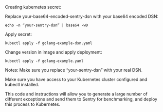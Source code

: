 Creating kubernetes secret:

Replace your-base64-encoded-sentry-dsn with your base64 encoded DSN:
```
echo -n “your-sentry-dsn” | base64 -w0
```

Apply secret:
```
kubectl apply -f golang-example-dsn.yaml
```

Change version in image and apply deployment:
```
kubectl apply -f golang-example.yaml
```

Notes:
Make sure you replace “your-sentry-dsn” with your real DSN.

Make sure you have access to your Kubernetes cluster configured and kubectl installed.

This code and instructions will allow you to generate a large number of different exceptions and send them to Sentry for benchmarking, and deploy this process to Kubernetes.

